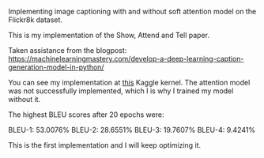 Implementing image captioning with and without soft attention model on the Flickr8k dataset. 

This is my implementation of the Show, Attend and Tell paper.

Taken assistance from the blogpost: https://machinelearningmastery.com/develop-a-deep-learning-caption-generation-model-in-python/


You can see my implementation at [this](https://www.kaggle.com/blackcanary/image-caption-flicker8k) Kaggle kernel. The attention model was not successfully implemented, which I is why I trained my model without it.

The highest BLEU scores after 20 epochs were:

BLEU-1:   53.0076%
BLEU-2:   28.6551%
BLEU-3:   19.7607%
BLEU-4:    9.4241%


This is the first implementation and I will keep optimizing it.
